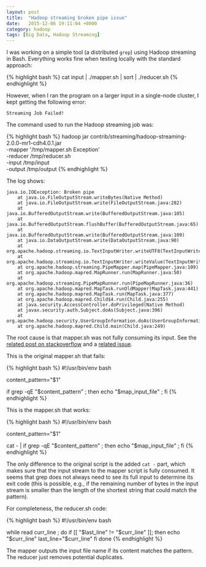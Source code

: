 ```yaml
---
layout: post
title:  "Hadoop streaming broken pipe issue"
date:   2015-12-06 19:11:04 +0000
category: hadoop
tags: [Big Data, Hadoop Streaming]
---
```


I was working on a simple tool (a distributed `grep`) using Hadoop streaming in Bash. Everything works fine when testing locally with the standard approach:

{% highlight bash %}
cat input | ./mapper.sh | sort | ./reducer.sh
{% endhighlight %}

However, when I ran the program on a larger input in a single-node cluster, I kept getting the following error:

```
Streaming Job Failed!
```

The command used to run the Hadoop streaming job was:

{% highlight bash %}
hadoop jar contrib/streaming/hadoop-streaming-2.0.0-mr1-cdh4.0.1.jar \
-mapper '/tmp/mapper.sh Exception' \
-reducer /tmp/reducer.sh \
-input /tmp/input \
-output /tmp/output
{% endhighlight %}

The log shows:

```
java.io.IOException: Broken pipe
    at java.io.FileOutputStream.writeBytes(Native Method)
    at java.io.FileOutputStream.write(FileOutputStream.java:282)
    at java.io.BufferedOutputStream.write(BufferedOutputStream.java:105)
    at java.io.BufferedOutputStream.flushBuffer(BufferedOutputStream.java:65)
    at java.io.BufferedOutputStream.write(BufferedOutputStream.java:109)
    at java.io.DataOutputStream.write(DataOutputStream.java:90)
    at org.apache.hadoop.streaming.io.TextInputWriter.writeUTF8(TextInputWriter.java:72)
    at org.apache.hadoop.streaming.io.TextInputWriter.writeValue(TextInputWriter.java:51)
    at org.apache.hadoop.streaming.PipeMapper.map(PipeMapper.java:109)
    at org.apache.hadoop.mapred.MapRunner.run(MapRunner.java:50)
    at org.apache.hadoop.streaming.PipeMapRunner.run(PipeMapRunner.java:36)
    at org.apache.hadoop.mapred.MapTask.runOldMapper(MapTask.java:441)
    at org.apache.hadoop.mapred.MapTask.run(MapTask.java:377)
    at org.apache.hadoop.mapred.Child$4.run(Child.java:255)
    at java.security.AccessController.doPrivileged(Native Method)
    at javax.security.auth.Subject.doAs(Subject.java:396)
    at org.apache.hadoop.security.UserGroupInformation.doAs(UserGroupInformation.java:1059)
    at org.apache.hadoop.mapred.Child.main(Child.java:249)
```

The root cause is that mapper.sh was not fully consuming its input. See the [related post on stackoverflow](http://stackoverflow.com/questions/9881269/broken-pipe-error-causes-streaming-elastic-mapreduce-job-on-aws-to-fail) and a [related issue](https://issues.apache.org/jira/browse/MAPREDUCE-3790).

This is the original mapper.sh that fails:

{% highlight bash %}
#!/usr/bin/env bash

content_pattern="$1"

if grep -qE "$content_pattern" ; then echo "$map_input_file" ; fi
{% endhighlight %}

This is the mapper.sh that works:

{% highlight bash %}
#!/usr/bin/env bash

content_pattern="$1"

cat - | if grep -qE "$content_pattern" ; then echo "$map_input_file" ; fi
{% endhighlight %}

The only difference to the original script is the added `cat -` part, which makes sure that the input stream to the mapper script is fully consumed. It seems that grep does not always need to see its full input to determine its exit code (this is possible, e.g., if the remaining number of bytes in the input stream is smaller than the length of the shortest string that could match the pattern). 

For completeness, the reducer.sh code:

{% highlight bash %}
#!/usr/bin/env bash

while read curr_line ; do
    if [[ "$last_line" != "$curr_line" ]]; then
        echo "$curr_line"
        last_line="$curr_line"
    fi
done
{% endhighlight %}

The mapper outputs the input file name if its content matches the pattern. The reducer just removes potential duplicates. 
